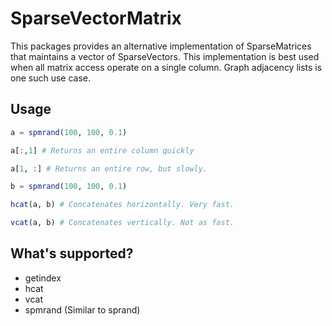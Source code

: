 # SparseVectorMatrix
This packages provides an alternative implementation of SparseMatrices that maintains a
vector of SparseVectors. This implementation is best used when all matrix access operate
on a single column. Graph adjacency lists is one such use case.


## Usage

```julia
a = spmrand(100, 100, 0.1)

a[:,1] # Returns an entire column quickly

a[1, :] # Returns an entire row, but slowly.

b = spmrand(100, 100, 0.1)

hcat(a, b) # Concatenates horizontally. Very fast.

vcat(a, b) # Concatenates vertically. Not as fast.
```

## What's supported?
- getindex
- hcat
- vcat
- spmrand (Similar to sprand)
